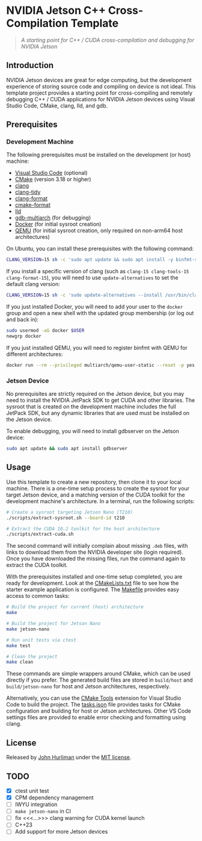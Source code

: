 # NVIDIA Jetson C++ Cross-Compilation Template

> _A starting point for C++ / CUDA cross-compilation and debugging for NVIDIA Jetson_

## Introduction

NVIDIA Jetson devices are great for edge computing, but the development experience of storing source code and compiling on device is not ideal. This template project provides a starting point for cross-compiling and remotely debugging C++ / CUDA applications for NVIDIA Jetson devices using Visual Studio Code, CMake, clang, lld, and gdb.

## Prerequisites

### Development Machine

The following prerequisites must be installed on the development (or host) machine:

- [Visual Studio Code](https://code.visualstudio.com/) (optional)
- [CMake](https://cmake.org/) (version 3.18 or higher)
- [clang](https://clang.llvm.org/)
- [clang-tidy](https://clang.llvm.org/extra/clang-tidy/)
- [clang-format](https://clang.llvm.org/docs/ClangFormat.html)
- [cmake-format](https://github.com/cheshirekow/cmake_format)
- [lld](https://lld.llvm.org/)
- [gdb-multiarch](https://www.gnu.org/software/gdb/) (for debugging)
- [Docker](https://www.docker.com/) (for initial sysroot creation)
- [QEMU](https://www.qemu.org/) (for initial sysroot creation, only required on non-arm64 host architectures)

On Ubuntu, you can install these prerequisites with the following command:

```bash
CLANG_VERSION=15 sh -c 'sudo apt update && sudo apt install -y binfmt-support cmake clang-$CLANG_VERSION clang-tools-$CLANG_VERSION clang-format-$CLANG_VERSION clang-tidy-$CLANG_VERSION lld-$CLANG_VERSION cmake-format docker.io gdb-multiarch qemu qemu-user-static'
```

If you install a specific version of clang (such as `clang-15 clang-tools-15 clang-format-15`), you will need to use `update-alternatives` to set the default clang version:

```bash
CLANG_VERSION=15 sh -c 'sudo update-alternatives --install /usr/bin/clang clang /usr/bin/clang-$CLANG_VERSION 100 && sudo update-alternatives --install /usr/bin/clang++ clang++ /usr/bin/clang++-$CLANG_VERSION 100 && sudo update-alternatives --install /usr/bin/clang-format clang-format /usr/bin/clang-format-$CLANG_VERSION 100 && sudo update-alternatives --install /usr/bin/clang-tidy clang-tidy /usr/bin/clang-tidy-$CLANG_VERSION 100'
```

If you just installed Docker, you will need to add your user to the `docker` group and open a new shell with the updated group membership (or log out and back in):

```bash
sudo usermod -aG docker $USER
newgrp docker
```

If you just installed QEMU, you will need to register binfmt with QEMU for different architectures:

```bash
docker run --rm --privileged multiarch/qemu-user-static --reset -p yes
```

### Jetson Device

No prerequisites are strictly required on the Jetson device, but you may need to install the NVIDIA JetPack SDK to get CUDA and other libraries. The sysroot that is created on the development machine includes the full JetPack SDK, but any dynamic libraries that are used must be installed on the Jetson device.

To enable debugging, you will need to install gdbserver on the Jetson device:

```bash
sudo apt update && sudo apt install gdbserver
```

## Usage

Use this template to create a new repository, then clone it to your local machine. There is a one-time setup process to create the sysroot for your target Jetson device, and a matching version of the CUDA toolkit for the development machine's architecture. In a terminal, run the following scripts:

```bash
# Create a sysroot targeting Jetson Nano (T210)
./scripts/extract-sysroot.sh --board-id t210

# Extract the CUDA 10.2 toolkit for the host architecture
./scripts/extract-cuda.sh
```

The second command will initially complain about missing `.deb` files, with links to download them from the NVIDIA developer site (login required). Once you have downloaded the missing files, run the command again to extract the CUDA toolkit.

With the prerequisites installed and one-time setup completed, you are ready for development. Look at the [CMakeLists.txt](CMakeLists.txt) file to see how the starter example application is configured. The [Makefile](Makefile) provides easy access to common tasks:

```bash
# Build the project for current (host) architecture
make

# Build the project for Jetson Nano
make jetson-nano

# Run unit tests via ctest
make test

# Clean the project
make clean
```

These commands are simple wrappers around CMake, which can be used directly if you prefer. The generated build files are stored in `build/host` and `build/jetson-nano` for host and Jetson architectures, respectively.

Alternatively, you can use the [CMake Tools](https://marketplace.visualstudio.com/items?itemName=ms-vscode.cmake-tools) extension for Visual Studio Code to build the project. The [tasks.json](.vscode/tasks.json) file provides tasks for CMake configuration and building for host or Jetson architectures. Other VS Code settings files are provided to enable error checking and formatting using clang.

## License

Released by [John Hurliman](https://jhurliman.org/) under the [MIT license](LICENSE).

## TODO

- [x] ctest unit test
- [x] CPM dependency management
- [ ] IWYU integration
- [ ] `make jetson-nano` in CI
- [ ] fix <<<...>>> clang warning for CUDA kernel launch
- [ ] C++23
- [ ] Add support for more Jetson devices
